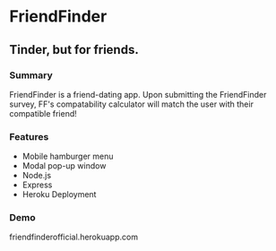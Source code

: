 # FriendFinder
## Tinder, but for friends.

### Summary
FriendFinder is a friend-dating app. Upon submitting the FriendFinder survey, FF's compatability calculator will match the user with their compatible friend!

### Features
* Mobile hamburger menu
* Modal pop-up window
* Node.js
* Express
* Heroku Deployment

### Demo
friendfinderofficial.herokuapp.com
